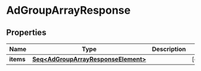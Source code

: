 

# AdGroupArrayResponse


## Properties

Name | Type | Description | Notes
------------ | ------------- | ------------- | -------------
**items** | [**Seq&lt;AdGroupArrayResponseElement&gt;**](AdGroupArrayResponseElement.md) |  |  [optional]



